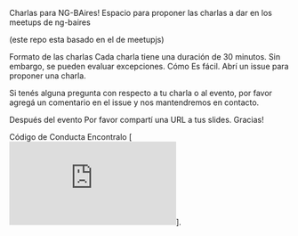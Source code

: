 Charlas para NG-BAires!
Espacio para proponer las charlas a dar en los meetups de ng-baires

(este repo esta basado en el de meetupjs)

Formato de las charlas
Cada charla tiene una duración de 30 minutos. Sin embargo, se pueden evaluar excepciones.
Cómo
Es fácil. Abrí un issue para proponer una charla.

Si tenés alguna pregunta con respecto a tu charla o al evento, por favor agregá un comentario en el issue y nos mantendremos en contacto.

Después del evento
Por favor compartí una URL a tus slides. Gracias!

Código de Conducta
Encontralo [![aca](https://github.com/ngbaires/ng-baires/blob/master/CODIGO_DE_CONDUCTA.md)].
